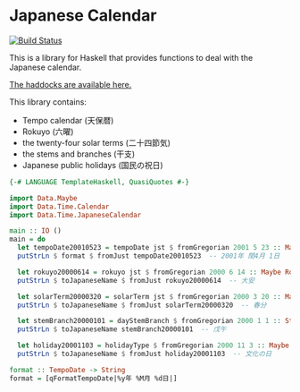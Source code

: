 # Japanese Calendar

[![Build Status](https://travis-ci.org/nokijp/japanese-calendar.svg?branch=master)](https://travis-ci.org/nokijp/japanese-calendar)

This is a library for Haskell that provides functions to deal with the Japanese calendar.

[The haddocks are available here.](https://nokijp.github.io/japanese-calendar/)

This library contains:

- Tempo calendar (天保暦)
- Rokuyo (六曜)
- the twenty-four solar terms (二十四節気)
- the stems and branches (干支)
- Japanese public holidays (国民の祝日)

```haskell
{-# LANGUAGE TemplateHaskell, QuasiQuotes #-}

import Data.Maybe
import Data.Time.Calendar
import Data.Time.JapaneseCalendar

main :: IO ()
main = do
  let tempoDate20010523 = tempoDate jst $ fromGregorian 2001 5 23 :: Maybe TempoDate
  putStrLn $ format $ fromJust tempoDate20010523  -- 2001年 閏4月 1日

  let rokuyo20000614 = rokuyo jst $ fromGregorian 2000 6 14 :: Maybe Rokuyo
  putStrLn $ toJapaneseName $ fromJust rokuyo20000614  -- 大安

  let solarTerm20000320 = solarTerm jst $ fromGregorian 2000 3 20 :: Maybe SolarTerm
  putStrLn $ toJapaneseName $ fromJust solarTerm20000320  -- 春分

  let stemBranch20000101 = dayStemBranch $ fromGregorian 2000 1 1 :: StemBranch
  putStrLn $ toJapaneseName stemBranch20000101  -- 戊午

  let holiday20001103 = holidayType $ fromGregorian 2000 11 3 :: Maybe HolidayType
  putStrLn $ toJapaneseName $ fromJust holiday20001103  -- 文化の日

format :: TempoDate -> String
format = [qFormatTempoDate|%y年 %M月 %d日|]
```
